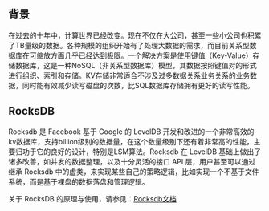 ## 背景

在过去的十年中，计算世界已经改变。现在不仅在大公司，甚至一些小公司也积累了TB量级的数据。各种规模的组织开始有了处理大数据的需求，而目前关系型数据库在可缩放方面几乎已经达到极限。一个解决方案是使用键值（Key-Value）存储数据库，这是一种NoSQL（非关系型数据库）模型，其数据按照键值对的形式进行组织、索引和存储。KV存储非常适合不涉及过多数据关系业务关系的业务数据，同时能有效减少读写磁盘的次数，比SQL数据库存储拥有更好的读写性能。

## RocksDB

Rocksdb 是 Facebook 基于 Google 的 LevelDB 开发和改进的一个非常高效的kv数据库，支持billion级别的数据量，在这个数量级别下还有着非常高的性能，主要归功于它的良好的设计，特别是LSM算法。Rocksdb 在 LevelDB 基础上做出了诸多改善，如并发的数据整理，以及十分灵活的接口 API 层，用户甚至可以通过继承 Rocksdb 中的虚类，来实现某些自己的策略逻辑，比如实现一个不基于文件系统，而是基于裸盘的数据落盘和管理逻辑。

关于 RocksDB 的原理与使用，请参见：[Rocksdb文档](https://github.com/facebook/rocksdb/wiki)



